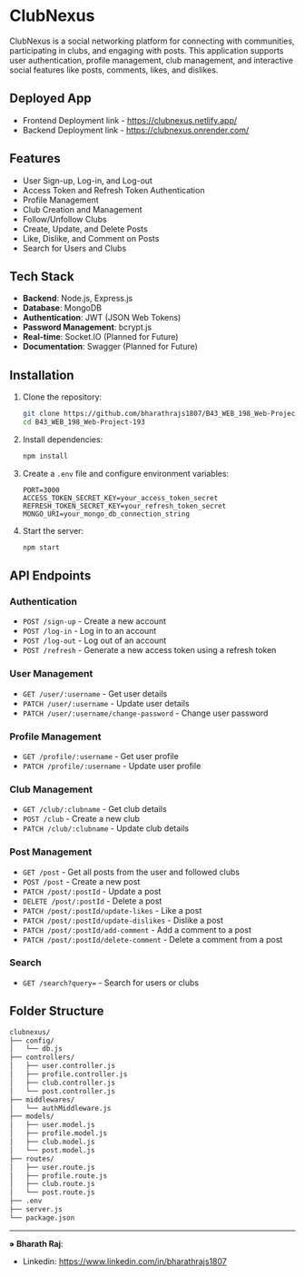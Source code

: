 # ClubNexus

ClubNexus is a social networking platform for connecting with communities, participating in clubs, and engaging with posts. This application supports user authentication, profile management, club management, and interactive social features like posts, comments, likes, and dislikes.

## Deployed App
- Frontend Deployment link - https://clubnexus.netlify.app/
- Backend Deployment link - https://clubnexus.onrender.com/

## Features
- User Sign-up, Log-in, and Log-out
- Access Token and Refresh Token Authentication
- Profile Management
- Club Creation and Management
- Follow/Unfollow Clubs
- Create, Update, and Delete Posts
- Like, Dislike, and Comment on Posts
- Search for Users and Clubs

## Tech Stack
- **Backend**: Node.js, Express.js
- **Database**: MongoDB
- **Authentication**: JWT (JSON Web Tokens)
- **Password Management**: bcrypt.js
- **Real-time**: Socket.IO (Planned for Future)
- **Documentation**: Swagger (Planned for Future)

## Installation
1. Clone the repository:
    ```bash
    git clone https://github.com/bharathrajs1807/B43_WEB_198_Web-Project-193.git
    cd B43_WEB_198_Web-Project-193
    ```
2. Install dependencies:
    ```bash
    npm install
    ```
3. Create a `.env` file and configure environment variables:
    ```env
    PORT=3000
    ACCESS_TOKEN_SECRET_KEY=your_access_token_secret
    REFRESH_TOKEN_SECRET_KEY=your_refresh_token_secret
    MONGO_URI=your_mongo_db_connection_string
    ```
4. Start the server:
    ```bash
    npm start
    ```

## API Endpoints

### **Authentication**
- `POST /sign-up` - Create a new account
- `POST /log-in` - Log in to an account
- `POST /log-out` - Log out of an account
- `POST /refresh` - Generate a new access token using a refresh token

### **User Management**
- `GET /user/:username` - Get user details
- `PATCH /user/:username` - Update user details
- `PATCH /user/:username/change-password` - Change user password

### **Profile Management**
- `GET /profile/:username` - Get user profile
- `PATCH /profile/:username` - Update user profile

### **Club Management**
- `GET /club/:clubname` - Get club details
- `POST /club` - Create a new club
- `PATCH /club/:clubname` - Update club details

### **Post Management**
- `GET /post` - Get all posts from the user and followed clubs
- `POST /post` - Create a new post
- `PATCH /post/:postId` - Update a post
- `DELETE /post/:postId` - Delete a post
- `PATCH /post/:postId/update-likes` - Like a post
- `PATCH /post/:postId/update-dislikes` - Dislike a post
- `PATCH /post/:postId/add-comment` - Add a comment to a post
- `PATCH /post/:postId/delete-comment` - Delete a comment from a post

### **Search**
- `GET /search?query=` - Search for users or clubs

## Folder Structure
```bash
clubnexus/
├── config/
│   └── db.js
├── controllers/
│   ├── user.controller.js
│   ├── profile.controller.js
│   ├── club.controller.js
│   └── post.controller.js
├── middlewares/
│   └── authMiddleware.js
├── models/
│   ├── user.model.js
│   ├── profile.model.js
│   ├── club.model.js
│   └── post.model.js
├── routes/
│   ├── user.route.js
│   ├── profile.route.js
│   ├── club.route.js
│   └── post.route.js
├── .env
├── server.js
└── package.json
```

---

 ⁍ **Bharath Raj**:
 - Linkedin: https://www.linkedin.com/in/bharathrajs1807

